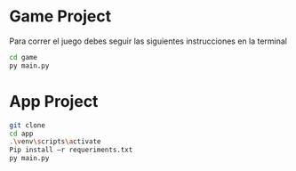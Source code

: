 # Game Project

Para correr el juego debes seguir las siguientes instrucciones en la terminal

```sh
cd game
py main.py
```

# App Project

```sh
git clone
cd app
.\venv\scripts\activate
Pip install –r requeriments.txt
py main.py
```